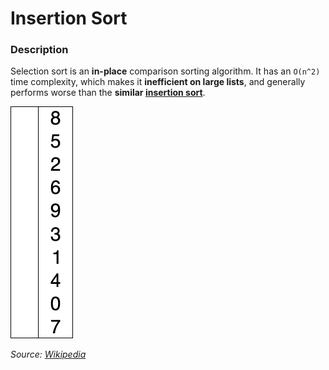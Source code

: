 # Insertion Sort

### Description
Selection sort is an **in-place** comparison sorting algorithm. It has an `O(n^2)` time complexity, which makes it **inefficient on large lists**, and generally performs worse than the **similar [insertion sort](../insertion/)**.

![Selection Sort Simulation](selection-example.gif)

_Source: [Wikipedia](https://en.wikipedia.org/wiki/Selection_sort)_
